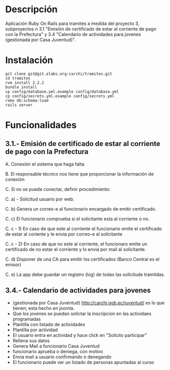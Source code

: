 
# Descripción

Aplicación Ruby On Rails para tramites a medida del proyecto 3, subproyectos n 3.1 "Emisión de certificado de estar al corriente de pago con la Prefectura" y 3.4 "Calendario de actividades para jovenes (gestionada por Casa Juventud)".

# Instalación

```
git clone git@git.alabs.org:carchi/tramites.git
cd tramites
rvm install 2.2.2
bundle install
cp config/database.yml.example config/database.yml
cp config/secrets.yml.example config/secrets.yml
rake db:schema:load
rails server
```

# Funcionalidades

## 3.1.- Emisión de certificado de estar al corriente de pago con la Prefectura

A. Conexión el sistema que haga falta

B. El responsable técnico nos tiene que proporcionar la información de conexión

C. Si no se puede conectar, definir procedimiento:

C. a) - Solicitud usuario por web.

C. b) Genera un correo-e al funcionario encargado de emitir
    certificado.

C. c) El funcionario comprueba si el solicitante esta al corriente o no.

C. c - 1) En caso de que este al corriente el funcionario emite  el certificado de estar al coriente y le envia por correo-e al solicitante

C. c - 2) En caso de que no este al corriente, el funcionaro emite un certificado de no estar el corriente y lo envia por mail al solicitante.

C. d) Disponer de una CA para emitir los certificados (Banco Central es el emisor)

C. e) La app debe guardar un registro (log) de todas las solicitude tramitdas.

## 3.4.- Calendario de actividades para jovenes

* (gestionada por Casa Juventud) http://carchi.gob.ec/juventud/ es lo que tienen; esta hecho en joomla.
* Que los jovenes se puedan solictar la inscripcion en las actividaes programadas
* Plantilla con listado de actividades
* Plantilla por actividad
* El usuario entra en actividad y hace click en "Solicito  participar"
* Rellena sus datos
* Genera Mail a funcionario Casa Juventud
* funcionario aprueba o deniega, con motivo
* Envia mail a usuario confirmando o denegando
* El funcionario puede ver un listado de personas apuntadas al curso

